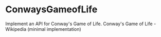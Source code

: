 # ConwaysGameofLife
Implement an API for Conway's Game of Life. Conway's Game of Life - Wikipedia (minimal implementation)
